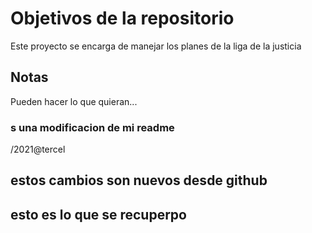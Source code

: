 # Objetivos de la repositorio

Este proyecto se encarga de manejar los planes de la liga de la justicia


## Notas
Pueden hacer lo que quieran...

### s una modificacion de mi readme 
/2021@tercel

## estos cambios son nuevos desde github

## esto es lo que se recuperpo
